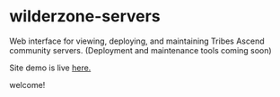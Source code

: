 # wilderzone-servers

Web interface for viewing, deploying, and maintaining Tribes Ascend community servers. (Deployment and maintenance tools coming soon)

Site demo is live [here.](https://servers.wilderzone.live/)

welcome!
